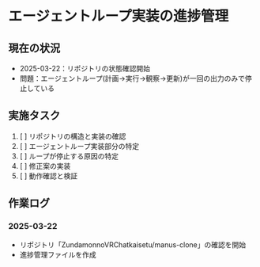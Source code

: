 # エージェントループ実装の進捗管理

## 現在の状況
- 2025-03-22：リポジトリの状態確認開始
- 問題：エージェントループ(計画→実行→観察→更新)が一回の出力のみで停止している

## 実施タスク
1. [ ] リポジトリの構造と実装の確認
2. [ ] エージェントループ実装部分の特定
3. [ ] ループが停止する原因の特定
4. [ ] 修正案の実装
5. [ ] 動作確認と検証

## 作業ログ
### 2025-03-22
- リポジトリ「ZundamonnoVRChatkaisetu/manus-clone」の確認を開始
- 進捗管理ファイルを作成

